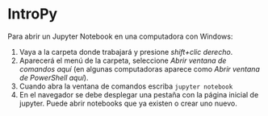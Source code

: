 # IntroPy

Para abrir un Jupyter Notebook en una computadora con Windows:
1. Vaya a la carpeta donde trabajará y presione _shift+clic derecho_. 
2. Aparecerá el menú de la carpeta, seleccione _Abrir ventana de comandos aquí_ (en algunas computadoras aparece como _Abrir ventana de PowerShell aquí_). 
3. Cuando abra la ventana de comandos escriba `jupyter notebook`
4. En el navegador se debe desplegar una pestaña con la página inicial de jupyter. Puede abrir notebooks que ya existen o crear uno nuevo.
